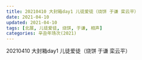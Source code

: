 ```yaml
---
title: 20210410 大封箱day1 儿徒爱徒（烧饼 于谦 栾云平）
date: 2021-04-10
updated: 2021-04-10
tags: [北展, 儿徒爱徒, 烧饼, 于谦, 相声] 
categories: 辛丑年场次(2021)
---
```

20210410 大封箱day1 儿徒爱徒（烧饼 于谦 栾云平）



